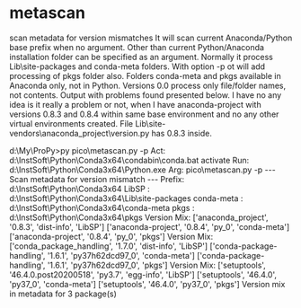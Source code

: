 # metascan
scan metadata for version mismatches
It will scan current Anaconda/Python base prefix when no argument.
Other than current Python/Anaconda installation folder can be specified as an argument.
Normally it process Lib\site-packages and conda-meta folders.
With option -p ot will add processing of pkgs folder also.
Folders conda-meta and pkgs available in Anaconda only, not in Python.
Versions 0.0 process only file/folder names, not contents.
Output with problems found presented below.
I have no any idea is it really a problem or not, when I have anaconda-project with versions 0.8.3 and 0.8.4 within same base environment and no any other virtual environments created. File  Lib\site-vendors\anaconda_project\version.py has 0.8.3 inside.  

d:\My\ProPy>py pico\metascan.py -p
Act: d:\InstSoft\Python\Conda3x64\condabin\conda.bat activate
Run: d:\InstSoft\Python\Conda3x64\Python.exe
Arg: pico\metascan.py -p
 --- Scan metadata for version mismatch ---
Prefix: d:\InstSoft\Python\Conda3x64
LibSP : d:\InstSoft\Python\Conda3x64\Lib\site-packages
conda-meta : d:\InstSoft\Python\Conda3x64\conda-meta
pkgs  : d:\InstSoft\Python\Conda3x64\pkgs
Version Mix:
  ['anaconda_project', '0.8.3', 'dist-info', 'LibSP']
  ['anaconda-project', '0.8.4', 'py_0', 'conda-meta']
  ['anaconda-project', '0.8.4', 'py_0', 'pkgs']
Version Mix:
  ['conda_package_handling', '1.7.0', 'dist-info', 'LibSP']
  ['conda-package-handling', '1.6.1', 'py37h62dcd97_0', 'conda-meta']
  ['conda-package-handling', '1.6.1', 'py37h62dcd97_0', 'pkgs']
Version Mix:
  ['setuptools', '46.4.0.post20200518', 'py3.7', 'egg-info', 'LibSP']
  ['setuptools', '46.4.0', 'py37_0', 'conda-meta']
  ['setuptools', '46.4.0', 'py37_0', 'pkgs']
Version mix in metadata for 3 package(s)

